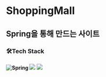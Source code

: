 # ShoppingMall
##  Spring을 통해 만드는 사이트

### 🛠Tech Stack
#### <img alt="Spring" src ="https://img.shields.io/badge/Spring Boot-6DB33F.svg?&style=flat-square&logo=Spring&logoColor=white"/></a> <img src="https://img.shields.io/badge/Java-007396?style=flat-square&logo=Java&logoColor=white"/> </a><img src="https://img.shields.io/badge/Mysql-E6B91E?style=flat-square&logo=MySql&logoColor=white"/></a>
